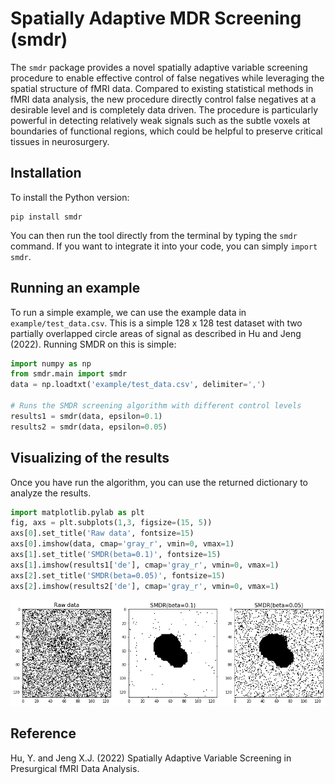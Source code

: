 Spatially Adaptive MDR Screening (smdr)
==========================================


The `smdr` package provides a novel spatially adaptive variable screening procedure to enable effective control of false negatives while leveraging the spatial structure of fMRI data. Compared to existing statistical methods in fMRI data analysis, the new procedure directly control false negatives at a desirable level and is completely data driven. The procedure is particularly powerful in detecting relatively weak signals such as the subtle voxels at boundaries of functional regions, which could be helpful to preserve critical tissues in neurosurgery.

Installation
------------

To install the Python version:

```
pip install smdr
```

You can then run the tool directly from the terminal by typing the `smdr` command. If you want to integrate it into your code, you can simply `import smdr`.



Running an example
------------------

To run a simple example, we can use the example data in `example/test_data.csv`. This is a simple 128 x 128 test dataset with two partially overlapped circle areas of signal as described in Hu and Jeng (2022). Running SMDR  on this is simple:

```python
import numpy as np
from smdr.main import smdr
data = np.loadtxt('example/test_data.csv', delimiter=',')

# Runs the SMDR screening algorithm with different control levels
results1 = smdr(data, epsilon=0.1)
results2 = smdr(data, epsilon=0.05)
```

Visualizing of the results
------------------

Once you have run the algorithm, you can use the returned dictionary to analyze the results.

```python
import matplotlib.pylab as plt
fig, axs = plt.subplots(1,3, figsize=(15, 5))
axs[0].set_title('Raw data', fontsize=15)
axs[0].imshow(data, cmap='gray_r', vmin=0, vmax=1)
axs[1].set_title('SMDR(beta=0.1)', fontsize=15)
axs[1].imshow(results1['de'], cmap='gray_r', vmin=0, vmax=1)
axs[2].set_title('SMDR(beta=0.05)', fontsize=15)
axs[2].imshow(results2['de'], cmap='gray_r', vmin=0, vmax=1)
```
![Visualization the results](https://github.com/yifeihu93/smdr/blob/cf4fc2c65ff820e171a797d867004efb3ce203bb/example/test_results.png)

Reference
---------
Hu, Y. and Jeng X.J. (2022) Spatially Adaptive Variable Screening in Presurgical fMRI Data Analysis.

